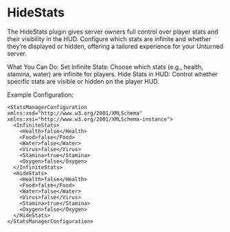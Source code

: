 # HideStats
The HideStats plugin gives server owners full control over player stats and their visibility in the HUD. Configure which stats are infinite and whether they’re displayed or hidden, offering a tailored experience for your Unturned server.

What You Can Do:
Set Infinite Stats: Choose which stats (e.g., health, stamina, water) are infinite for players.
Hide Stats in HUD: Control whether specific stats are visible or hidden on the player HUD.

Example Configuration:
```
<StatsManagerConfiguration xmlns:xsd="http://www.w3.org/2001/XMLSchema" xmlns:xsi="http://www.w3.org/2001/XMLSchema-instance">
  <InfiniteStats>
    <Health>false</Health>
    <Food>false</Food>
    <Water>false</Water>
    <Virus>false</Virus>
    <Stamina>true</Stamina>
    <Oxygen>false</Oxygen>
  </InfiniteStats>
  <HideStats>
    <Health>false</Health>
    <Food>false</Food>
    <Water>false</Water>
    <Virus>false</Virus>
    <Stamina>true</Stamina>
    <Oxygen>false</Oxygen>
  </HideStats>
</StatsManagerConfiguration>
```
